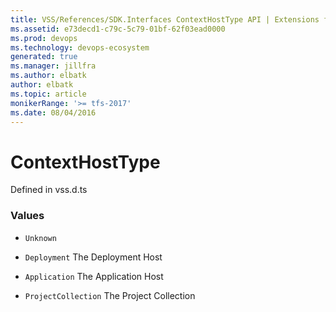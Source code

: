 ```yaml
---
title: VSS/References/SDK.Interfaces ContextHostType API | Extensions for Azure DevOps Services
ms.assetid: e73decd1-c79c-5c79-01bf-62f03ead0000
ms.prod: devops
ms.technology: devops-ecosystem
generated: true
ms.manager: jillfra
ms.author: elbatk
author: elbatk
ms.topic: article
monikerRange: '>= tfs-2017'
ms.date: 08/04/2016
---
```


# ContextHostType

Defined in vss.d.ts

### Values

* `Unknown` 

* `Deployment` The Deployment Host

* `Application` The Application Host

* `ProjectCollection` The Project Collection

